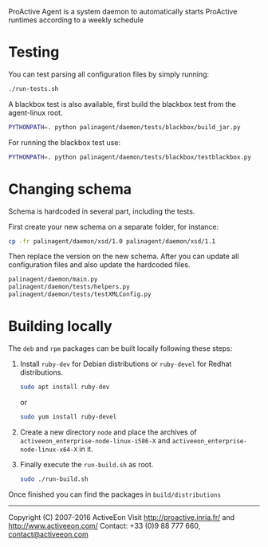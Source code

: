 ProActive Agent is a system daemon to automatically starts ProActive runtimes according to a weekly schedule

# Testing

You can test parsing all configuration files by simply running:

```bash
./run-tests.sh
```

A blackbox test is also available, first build the blackbox test from the agent-linux root.

```bash
PYTHONPATH=. python palinagent/daemon/tests/blackbox/build_jar.py
```

For running the blackbox test use:

```bash
PYTHONPATH=. python palinagent/daemon/tests/blackbox/testblackbox.py
```



# Changing schema


Schema is hardcoded in several part, including the tests.

First create your new schema on a separate folder, for instance:

```bash
cp -fr palinagent/daemon/xsd/1.0 palinagent/daemon/xsd/1.1
```

Then replace the version on the new schema. After you can update all configuration files and also update the
hardcoded files.

```bash
palinagent/daemon/main.py
palinagent/daemon/tests/helpers.py
palinagent/daemon/tests/testXMLConfig.py
```



# Building locally


The `deb` and `rpm` packages can be built locally following these steps:

1. Install `ruby-dev` for Debian distributions or `ruby-devel` for Redhat distributions.
	```bash
	sudo apt install ruby-dev
	```
	or
	```bash
	sudo yum install ruby-devel
	```

2. Create a new directory `node` and place the archives of `activeeon_enterprise-node-linux-i586-X` and `activeeon_enterprise-node-linux-x64-X` in it.

3. Finally execute the `run-build.sh` as root.
	 ```bash
	sudo ./run-build.sh
	```
Once finished you can find the packages in `build/distributions`


---
Copyright (C) 2007-2016 ActiveEon
Visit http://proactive.inria.fr/ and http://www.activeeon.com/
Contact: +33 (0)9 88 777 660, contact@activeeon.com 

